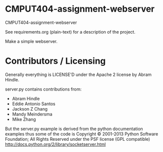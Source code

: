 CMPUT404-assignment-webserver
=============================

CMPUT404-assignment-webserver

See requirements.org (plain-text) for a description of the project.

Make a simple webserver.

Contributors / Licensing
========================

Generally everything is LICENSE'D under the Apache 2 license by Abram Hindle.

server.py contains contributions from:

* Abram Hindle
* Eddie Antonio Santos
* Jackson Z Chang
* Mandy Meindersma
* Mike Zhang

But the server.py example is derived from the python documentation
examples thus some of the code is Copyright © 2001-2013 Python
Software Foundation; All Rights Reserved under the PSF license (GPL
compatible) http://docs.python.org/2/library/socketserver.html

